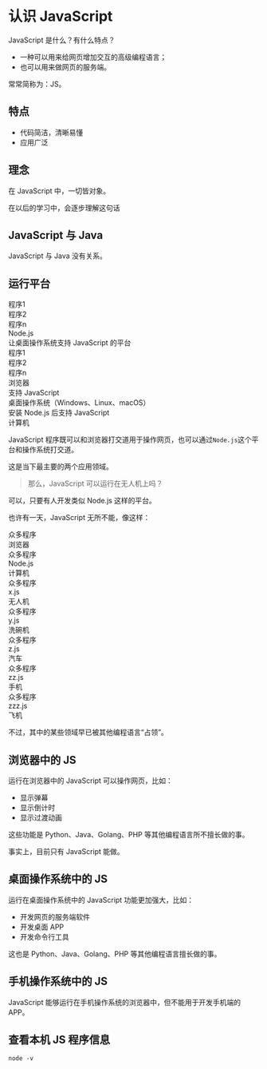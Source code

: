 # 认识 JavaScript

JavaScript 是什么？有什么特点？

- 一种可以用来给网页增加交互的高级编程语言；
- 也可以用来做网页的服务端。

常常简称为：JS。

## 特点

- 代码简洁，清晰易懂
- 应用广泛

## 理念

在 JavaScript 中，一切皆对象。

<div class="banner">在以后的学习中，会逐步理解这句话</div>

## JavaScript 与 Java

JavaScript 与 Java 没有关系。

## 运行平台

<div class="bg-cyan flex flex-col gap-2 pt-4">
    <div class="bg-red flex flex-row gap-2 items-end">
        <div class="flex flex-col w-3/5 gap-1">
            <div class="flex flex-row gap-4 justify-center">
                <div class="brick px-2">程序1</div>
                <div class="brick px-2">程序2</div>
                <div class="brick px-2">程序n</div>
            </div>
            <div class="bg-sky w-full text-center py-2">
                Node.js<br/>
                <span class="text-sm">让桌面操作系统支持 JavaScript 的平台</span>
            </div>
        </div>
        <div class="flex flex-col w-3/5 gap-1">
            <div class="flex flex-row gap-4 justify-center">
                <div class="brick px-2">程序1</div>
                <div class="brick px-2">程序2</div>
                <div class="brick px-2">程序n</div>
            </div>
            <div class="bg-sky w-full text-center py-2">
                浏览器<br/>
                <span class="text-sm">支持 JavaScript</span>
            </div>
        </div>
    </div>
    <div class="bg-yellow text-center py-4">
        桌面操作系统（Windows、Linux、macOS）<br/>
        <span class="text-sm">安装 Node.js 后支持 JavaScript </span>
    </div>
    <div class="bg-yellow text-center py-4">计算机</div>
</div>

JavaScript 程序既可以和浏览器打交道用于操作网页，也可以通过`Node.js`这个平台和操作系统打交道。

这是当下最主要的两个应用领域。

> 那么，JavaScript 可以运行在无人机上吗？

可以，只要有人开发类似 Node.js 这样的平台。

也许有一天，JavaScript 无所不能，像这样：

<div class="bg-cyan flex flex-col gap-2 pt-4">
    <div class="bg-red flex flex-row gap-2 items-end overflow-scroll">
        <div class="flex flex-col w-3/5 gap-1">
            <div class="flex flex-row gap-4 justify-center">
                <div class="brick px-2">众多程序</div>
            </div>
            <div class="bg-sky w-full text-center py-2">
                浏览器
            </div>
        </div>
        <div class="flex flex-col w-3/5 gap-1">
            <div class="flex flex-row gap-4 justify-center">
                <div class="brick px-2">众多程序</div>
            </div>
            <div class="bg-sky w-full text-center py-2">
                Node.js
            </div>
            <div class="bg-yellow text-center py-4">计算机</div>
        </div>
        <div class="flex flex-col w-3/5 gap-1">
            <div class="flex flex-row gap-4 justify-center">
                <div class="brick px-2">众多程序</div>
            </div>
            <div class="bg-sky w-full text-center py-2">
                x.js
            </div>
            <div class="bg-yellow text-center py-4">无人机</div>
        </div>
        <div class="flex flex-col w-3/5 gap-1">
            <div class="flex flex-row gap-4 justify-center">
                <div class="brick px-2">众多程序</div>
            </div>
            <div class="bg-sky w-full text-center py-2">
                y.js
            </div>
            <div class="bg-yellow text-center py-4">洗碗机</div>
        </div>
        <div class="flex flex-col w-3/5 gap-1">
            <div class="flex flex-row gap-4 justify-center">
                <div class="brick px-2">众多程序</div>
            </div>
            <div class="bg-sky w-full text-center py-2">
                z.js
            </div>
            <div class="bg-yellow text-center py-4">汽车</div>
        </div>
        <div class="flex flex-col w-3/5 gap-1">
            <div class="flex flex-row gap-4 justify-center">
                <div class="brick px-2">众多程序</div>
            </div>
            <div class="bg-sky w-full text-center py-2">
                zz.js
            </div>
            <div class="bg-yellow text-center py-4">手机</div>
        </div>
        <div class="flex flex-col w-3/5 gap-1">
            <div class="flex flex-row gap-4 justify-center">
                <div class="brick px-2">众多程序</div>
            </div>
            <div class="bg-sky w-full text-center py-2">
                zzz.js
            </div>
            <div class="bg-yellow text-center py-4">飞机</div>
        </div>
    </div>
</div>

不过，其中的某些领域早已被其他编程语言“占领”。

## 浏览器中的 JS

运行在浏览器中的 JavaScript 可以操作网页，比如：

- 显示弹幕
- 显示倒计时
- 显示过渡动画

这些功能是 Python、Java、Golang、PHP 等其他编程语言所不擅长做的事。

事实上，目前只有 JavaScript 能做。

## 桌面操作系统中的 JS

运行在桌面操作系统中的 JavaScript 功能更加强大，比如：

- 开发网页的服务端软件
- 开发桌面 APP
- 开发命令行工具

这也是 Python、Java、Golang、PHP 等其他编程语言擅长做的事。

## 手机操作系统中的 JS

JavaScript 能够运行在手机操作系统的浏览器中，但不能用于开发手机端的 APP。

## 查看本机 JS 程序信息

<div class="run"></div>

```shell
node -v
```
